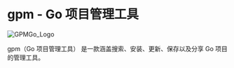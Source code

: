 gpm - Go 项目管理工具
===

![GPMGo_Logo](https://raw.github.com/GPMGo/gpm-site/master/static/img/gpmgo2.png?raw=true)

gpm（Go 项目管理工具） 是一款涵盖搜索、安装、更新、保存以及分享 Go 项目的管理工具。